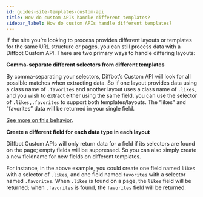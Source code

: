 ```yaml
---
id: guides-site-templates-custom-api
title: How do custom APIs handle different templates?
sidebar_label: How do custom APIs handle different templates?
---
```


<div class="entry-content">
		<p>If the site you’re looking to process provides different layouts or templates for the same URL structure or pages, you can still process data with a Diffbot Custom API. There are two primary ways to handle differing layouts:</p>
<p><strong>Comma-separate different selectors from different templates</strong></p>
<p>By comma-separating your selectors, Diffbot’s Custom API will look for all possible matches when extracting data. So if one layout provides data using a class name of <code>.favorites</code> and another layout uses a class name of <code>.likes</code>, and you wish to extract either using the same field, you can use the selector of <code>.likes,.favorites</code> to support both templates/layouts. The “likes” and “favorites” data will be returned in your single field.</p>
<p><a href="guides-combining-css-selectors">See more on this behavior</a>.</p>
<p><strong>Create a different field for each data type in each layout</strong></p>
<p>Diffbot Custom APIs will only return data for a field if its selectors are found on the page; empty fields will be suppressed. So you can also simply create a new fieldname for new fields on different templates.</p>
<p>For instance, in the above example, you could create one field named <code>likes</code> with a selector of <code>.likes</code>, and one field named <code>favorites</code> with a selector named <code>.favorites</code>. When <code>.likes</code> is found on a page, the <code>likes</code> field will be returned; when <code>.favorites</code> is found, the <code>favorites</code> field will be returned.</p>
			</div>
